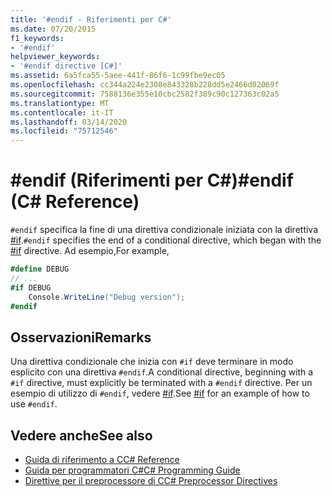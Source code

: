 ```yaml
---
title: '#endif - Riferimenti per C#'
ms.date: 07/20/2015
f1_keywords:
- '#endif'
helpviewer_keywords:
- '#endif directive [C#]'
ms.assetid: 6a5fca55-5aee-441f-86f6-1c99fbe9ec05
ms.openlocfilehash: cc344a224e2308e843328b228dd5e2466d02069f
ms.sourcegitcommit: 7588136e355e10cbc2582f389c90c127363c02a5
ms.translationtype: MT
ms.contentlocale: it-IT
ms.lasthandoff: 03/14/2020
ms.locfileid: "75712546"
---
```

# <a name="endif-c-reference"></a><span data-ttu-id="56d2d-102">#endif (Riferimenti per C#)</span><span class="sxs-lookup"><span data-stu-id="56d2d-102">#endif (C# Reference)</span></span>
<span data-ttu-id="56d2d-103">`#endif` specifica la fine di una direttiva condizionale iniziata con la direttiva [#if](./preprocessor-if.md).</span><span class="sxs-lookup"><span data-stu-id="56d2d-103">`#endif` specifies the end of a conditional directive, which began with the [#if](./preprocessor-if.md) directive.</span></span> <span data-ttu-id="56d2d-104">Ad esempio,</span><span class="sxs-lookup"><span data-stu-id="56d2d-104">For example,</span></span>  
  
```csharp
#define DEBUG  
// ...  
#if DEBUG  
    Console.WriteLine("Debug version");  
#endif  
```  
  
## <a name="remarks"></a><span data-ttu-id="56d2d-105">Osservazioni</span><span class="sxs-lookup"><span data-stu-id="56d2d-105">Remarks</span></span>  
 <span data-ttu-id="56d2d-106">Una direttiva condizionale che inizia con `#if` deve terminare in modo esplicito con una direttiva `#endif`.</span><span class="sxs-lookup"><span data-stu-id="56d2d-106">A conditional directive, beginning with a `#if` directive, must explicitly be terminated with a `#endif` directive.</span></span> <span data-ttu-id="56d2d-107">Per un esempio di utilizzo di `#endif`, vedere [#if](./preprocessor-if.md).</span><span class="sxs-lookup"><span data-stu-id="56d2d-107">See [#if](./preprocessor-if.md) for an example of how to use `#endif`.</span></span>  
  
## <a name="see-also"></a><span data-ttu-id="56d2d-108">Vedere anche</span><span class="sxs-lookup"><span data-stu-id="56d2d-108">See also</span></span>

- [<span data-ttu-id="56d2d-109">Guida di riferimento a C</span><span class="sxs-lookup"><span data-stu-id="56d2d-109">C# Reference</span></span>](../index.md)
- [<span data-ttu-id="56d2d-110">Guida per programmatori C#</span><span class="sxs-lookup"><span data-stu-id="56d2d-110">C# Programming Guide</span></span>](../../programming-guide/index.md)
- [<span data-ttu-id="56d2d-111">Direttive per il preprocessore di C</span><span class="sxs-lookup"><span data-stu-id="56d2d-111">C# Preprocessor Directives</span></span>](./index.md)
